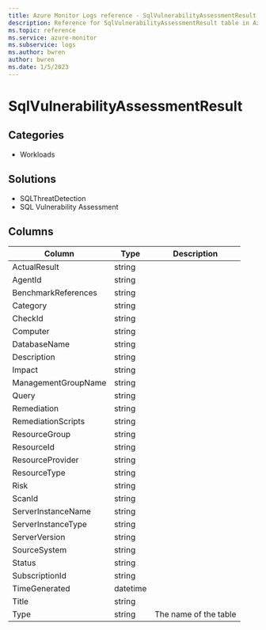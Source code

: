 ```yaml
---
title: Azure Monitor Logs reference - SqlVulnerabilityAssessmentResult
description: Reference for SqlVulnerabilityAssessmentResult table in Azure Monitor Logs.
ms.topic: reference
ms.service: azure-monitor
ms.subservice: logs
ms.author: bwren
author: bwren
ms.date: 1/5/2023
---
```


# SqlVulnerabilityAssessmentResult

 

## Categories

- Workloads
## Solutions

- SQLThreatDetection
- SQL Vulnerability Assessment




## Columns

| Column | Type | Description |
| --- | --- | --- |
| ActualResult | string |  |
| AgentId | string |  |
| BenchmarkReferences | string |  |
| Category | string |  |
| CheckId | string |  |
| Computer | string |  |
| DatabaseName | string |  |
| Description | string |  |
| Impact | string |  |
| ManagementGroupName | string |  |
| Query | string |  |
| Remediation | string |  |
| RemediationScripts | string |  |
| ResourceGroup | string |  |
| ResourceId | string |  |
| ResourceProvider | string |  |
| ResourceType | string |  |
| Risk | string |  |
| ScanId | string |  |
| ServerInstanceName | string |  |
| ServerInstanceType | string |  |
| ServerVersion | string |  |
| SourceSystem | string |  |
| Status | string |  |
| SubscriptionId | string |  |
| TimeGenerated | datetime |  |
| Title | string |  |
| Type | string | The name of the table |
